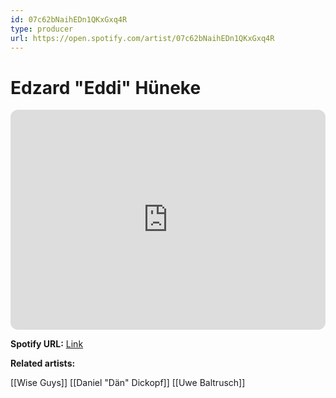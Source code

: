 ```yaml
---
id: 07c62bNaihEDn1QKxGxq4R
type: producer
url: https://open.spotify.com/artist/07c62bNaihEDn1QKxGxq4R
---
```

# Edzard "Eddi" Hüneke

<iframe style="border-radius:12px" src="https://open.spotify.com/embed/artist/07c62bNaihEDn1QKxGxq4R" width="100%" height="352" frameBorder="0" allowfullscreen="" allow="autoplay; clipboard-write; encrypted-media; fullscreen; picture-in-picture" loading="lazy"></iframe>

**Spotify URL:** [Link](https://open.spotify.com/artist/07c62bNaihEDn1QKxGxq4R)

**Related artists:**

[[Wise Guys]]
[[Daniel "Dän" Dickopf]]
[[Uwe Baltrusch]]
